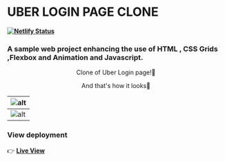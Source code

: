 # UBER LOGIN PAGE CLONE
**[![Netlify Status](https://api.netlify.com/api/v1/badges/a8b77692-5fa1-4fe3-8a13-37e2b29f9df0/deploy-status)](https://app.netlify.com/sites/triparnochatterjeetributepage/deploys)**

### A sample web project enhancing the use of HTML , CSS Grids ,Flexbox and Animation and Javascript.


<p align="center">Clone of Uber Login page!👀
  <p align="center">
    And that's how it looks🤩
 </p>

| ![alt](https://i.imgur.com/09Yg9bz.gif) |
| --------------------------------------- |
| ![alt](https://i.imgur.com/Co6nUoW.png) |



### View deployment
:point_right: **[Live View](https://triparnochatterjeeuberloginclone.netlify.app/)**